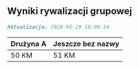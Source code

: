 ## Wyniki rywalizacji grupowej

```markdown
Aktualizacja: 2020-05-29 18:09:54
```

Drużyna A | Jeszcze bez nazwy
------------ | -------------
 50 KM | 51 KM